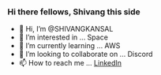 ### Hi there fellows, Shivang this side


- 👋 Hi, I’m @SHIVANGKANSAL
- 👀 I’m interested in ... Space
- 🌱 I’m currently learning ... AWS
- 💞️ I’m looking to collaborate on ... Discord
- 📫 How to reach me ... [LinkedIn](https://www.linkedin.com/in/shivang-kansal/)

<!---
SHIVANGKANSAL/SHIVANGKANSAL is a ✨ special ✨ repository because its `README.md` (this file) appears on your GitHub profile.
You can click the Preview link to take a look at your changes.
--->
